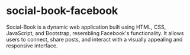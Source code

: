 # social-book-facebook
Social-Book is a dynamic web application built using HTML, CSS, JavaScript, and Bootstrap, resembling Facebook's functionality. It allows users to connect, share posts, and interact with a visually appealing and responsive interface.
